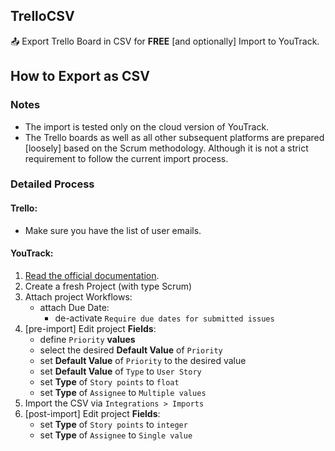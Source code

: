 ## TrelloCSV

📤 Export Trello Board in CSV for **FREE** [and optionally] Import to YouTrack.

## How to Export as CSV

### Notes

* The import is tested only on the cloud version of YouTrack.
* The Trello boards as well as all other subsequent platforms are prepared
  \[loosely\] based on the Scrum methodology.
  Although it is not a strict requirement to follow the current import
  process.

### Detailed Process

#### Trello:

* Make sure you have the list of user emails.

#### YouTrack:

1. [Read the official documentation](https://www.jetbrains.com/help/youtrack/server/new-import-from-jira.html).
2. Create a fresh Project (with type Scrum)
3. Attach project Workflows:
    - attach Due Date:
        - de-activate `Require due dates for submitted issues`
4. [pre-import] Edit project **Fields**:
    - define `Priority` **values**
    - select the desired **Default Value** of `Priority`
    - set **Default Value** of `Priority` to the desired value
    - set **Default Value** of `Type` to `User Story`
    - set **Type** of `Story points` to `float`
    - set **Type** of `Assignee` to `Multiple values`
5. Import the CSV via `Integrations > Imports`
6. [post-import] Edit project **Fields**:
    - set **Type** of `Story points` to `integer`
    - set **Type** of `Assignee` to `Single value`

  